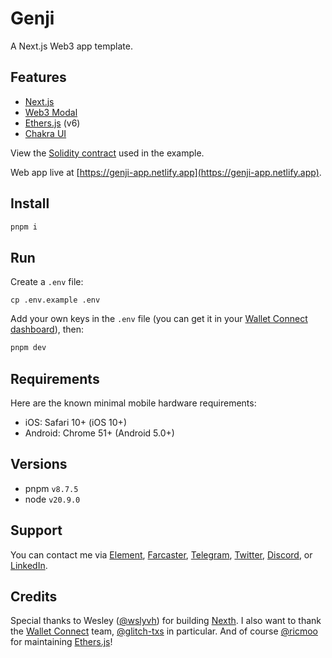 # Genji

A Next.js Web3 app template.

## Features

- [Next.js](https://nextjs.org/)
- [Web3 Modal](https://web3modal.com/)
- [Ethers.js](https://ethers.org/) (v6)
- [Chakra UI](https://chakra-ui.com/)

View the [Solidity contract](https://github.com/w3hc/w3hc-hardhat-template/blob/main/contracts/Basic.sol) used in the example.

Web app live at [https://genji-app.netlify.app](https://genji-app.netlify.app).

## Install

```bash
pnpm i
```

## Run

Create a `.env` file:

```
cp .env.example .env
```

Add your own keys in the `.env` file (you can get it in your [Wallet Connect dashboard](https://cloud.walletconnect.com)), then:

```bash
pnpm dev
```

## Requirements

Here are the known minimal mobile hardware requirements:

- iOS: Safari 10+ (iOS 10+)
- Android: Chrome 51+ (Android 5.0+)

## Versions

- pnpm `v8.7.5`
- node `v20.9.0`

## Support

You can contact me via [Element](https://matrix.to/#/@julienbrg:matrix.org), [Farcaster](https://warpcast.com/julien-), [Telegram](https://t.me/julienbrg), [Twitter](https://twitter.com/julienbrg), [Discord](https://discordapp.com/users/julienbrg), or [LinkedIn](https://www.linkedin.com/in/julienberanger/).

## Credits

Special thanks to Wesley ([@wslyvh](https://github.com/wslyvh)) for building [Nexth](https://github.com/wslyvh/nexth). I also want to thank the [Wallet Connect](https://walletconnect.com/) team, [@glitch-txs](https://github.com/glitch-txs) in particular. And of course [@ricmoo](https://github.com/ricmoo) for maintaining [Ethers.js](https://ethers.org/)!
